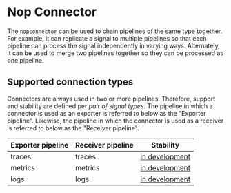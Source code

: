 # Nop Connector

The `nopconnector` can be used to chain pipelines of the same type together.
For example, it can replicate a signal to multiple pipelines so that each pipeline
can process the signal independently in varying ways. Alternately, it can be used to
merge two pipelines together so they can be processed as one pipeline.

## Supported connection types

Connectors are always used in two or more pipelines. Therefore, support and stability
are defined per _pair of signal types_. The pipeline in which a connector is used as
an exporter is referred to below as the "Exporter pipeline". Likewise, the pipeline in
which the connector is used as a receiver is referred to below as the "Receiver pipeline".

| Exporter pipeline | Receiver pipeline | Stability         |
| ----------------- | ----------------- | ----------------- |
| traces            | traces            | [in development]  |
| metrics           | metrics           | [in development]  |
| logs              | logs              | [in development]  |

[in development]:https://github.com/open-telemetry/opentelemetry-collector#in-development
